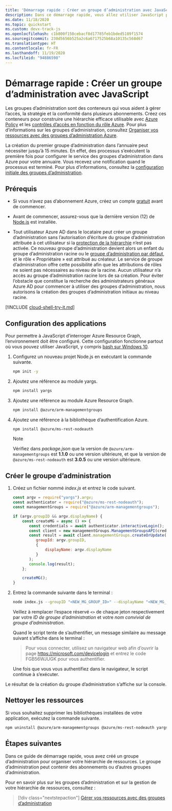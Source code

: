 ```yaml
---
title: 'Démarrage rapide : Créer un groupe d’administration avec JavaScript'
description: Dans ce démarrage rapide, vous allez utiliser JavaScript pour créer un groupe d’administration afin de hiérarchiser vos ressources.
ms.date: 11/18/2020
ms.topic: quickstart
ms.custom: devx-track-js
ms.openlocfilehash: c1b800f150cebacf8d17785feb1bded5189f1574
ms.sourcegitcommit: 230d5656b525a2c6a6717525b68a10135c568d67
ms.translationtype: HT
ms.contentlocale: fr-FR
ms.lasthandoff: 11/19/2020
ms.locfileid: "94886598"
---
```

# <a name="quickstart-create-a-management-group-with-javascript"></a>Démarrage rapide : Créer un groupe d’administration avec JavaScript

Les groupes d’administration sont des conteneurs qui vous aident à gérer l’accès, la stratégie et la conformité dans plusieurs abonnements. Créez ces conteneurs pour construire une hiérarchie efficace utilisable avec [Azure Policy](../policy/overview.md) et les [contrôles d’accès en fonction du rôle Azure](../../role-based-access-control/overview.md). Pour plus d’informations sur les groupes d’administration, consultez [Organiser vos ressources avec des groupes d’administration Azure](overview.md).

La création du premier groupe d’administration dans l’annuaire peut nécessiter jusqu’à 15 minutes. En effet, des processus s’exécutent la première fois pour configurer le service des groupes d’administration dans Azure pour votre annuaire. Vous recevez une notification quand le processus est terminé. Pour plus d’informations, consultez la [configuration initiale des groupes d’administration](./overview.md#initial-setup-of-management-groups).

## <a name="prerequisites"></a>Prérequis

- Si vous n’avez pas d’abonnement Azure, créez un compte [gratuit](https://azure.microsoft.com/free/) avant de commencer.

- Avant de commencer, assurez-vous que la dernière version (12) de [Node.js](https://nodejs.org/) est installée.

- Tout utilisateur Azure AD dans le locataire peut créer un groupe d’administration sans l’autorisation d’écriture du groupe d’administration attribuée à cet utilisateur si la [protection de la hiérarchie](./how-to/protect-resource-hierarchy.md#setting---require-authorization) n’est pas activée. Ce nouveau groupe d’administration devient alors un enfant du groupe d’administration racine ou le [groupe d’administration par défaut](./how-to/protect-resource-hierarchy.md#setting---default-management-group), et le rôle « Propriétaire » est attribué au créateur. Le service de groupe d’administration offre cette possibilité afin que les attributions de rôles ne soient pas nécessaires au niveau de la racine. Aucun utilisateur n’a accès au groupe d’administration racine lors de sa création. Pour éviter l’obstacle que constitue la recherche des administrateurs généraux Azure AD pour commencer à utiliser des groupes d’administration, nous autorisons la création des groupes d’administration initiaux au niveau racine.

[!INCLUDE [cloud-shell-try-it.md](../../../includes/cloud-shell-try-it.md)]

## <a name="application-setup"></a>Configuration des applications

Pour permettre à JavaScript d’interroger Azure Resource Graph, l’environnement doit être configuré. Cette configuration fonctionne partout où vous pouvez utiliser JavaScript, y compris [bash sur Windows 10](/windows/wsl/install-win10).

1. Configurez un nouveau projet Node.js en exécutant la commande suivante.

   ```bash
   npm init -y
   ```

1. Ajoutez une référence au module yargs.

   ```bash
   npm install yargs
   ```

1. Ajoutez une référence au module Azure Resource Graph.

   ```bash
   npm install @azure/arm-managementgroups
   ```

1. Ajoutez une référence à la bibliothèque d’authentification Azure.

   ```bash
   npm install @azure/ms-rest-nodeauth
   ```

   > [!NOTE]
   > Vérifiez dans _package.json_ que la version de `@azure/arm-managementgroups` est **1.1.0** ou une version ultérieure, et que la version de `@azure/ms-rest-nodeauth` est **3.0.5** ou une version ultérieure.

## <a name="create-the-management-group"></a>Créer le groupe d’administration

1. Créez un fichier nommé _index.js_ et entrez le code suivant.

   ```javascript
   const argv = require("yargs").argv;
   const authenticator = require("@azure/ms-rest-nodeauth");
   const managementGroups = require("@azure/arm-managementgroups");

   if (argv.groupID && argv.displayName) {
       const createMG = async () => {
          const credentials = await authenticator.interactiveLogin();
          const client = new managementGroups.ManagementGroupsAPI(credentials);
          const result = await client.managementGroups.createOrUpdate(
             groupId: argv.groupID,
             {
                 displayName: argv.displayName
             }
          );
          console.log(result);
       };

       createMG();
   }
   ```

1. Entrez la commande suivante dans le terminal :

   ```bash
   node index.js --groupID "<NEW_MG_GROUP_ID>" --displayName "<NEW_MG_FRIENDLY_NAME>"
   ```

   Veillez à remplacer l’espace réservé `<>` de chaque jeton respectivement par votre _ID de groupe d’administration_ et votre _nom convivial de groupe d’administration_.

   Quand le script tente de s’authentifier, un message similaire au message suivant s’affiche dans le terminal :

   > Pour vous connecter, utilisez un navigateur web afin d’ouvrir la page https://microsoft.com/devicelogin et entrez le code FGB56WJUGK pour vous authentifier.

   Une fois que vous vous authentifiez dans le navigateur, le script continue à s’exécuter.

Le résultat de la création du groupe d’administration s’affiche sur la console.

## <a name="clean-up-resources"></a>Nettoyer les ressources

Si vous souhaitez supprimer les bibliothèques installées de votre application, exécutez la commande suivante.

```bash
npm uninstall @azure/arm-managementgroups @azure/ms-rest-nodeauth yargs
```

## <a name="next-steps"></a>Étapes suivantes

Dans ce guide de démarrage rapide, vous avez créé un groupe d’administration pour organiser votre hiérarchie de ressources. Le groupe d’administration peut contenir des abonnements ou d’autres groupes d’administration.

Pour en savoir plus sur les groupes d’administration et sur la gestion de votre hiérarchie de ressources, consultez :

> [!div class="nextstepaction"]
> [Gérer vos ressources avec des groupes d’administration](./manage.md)